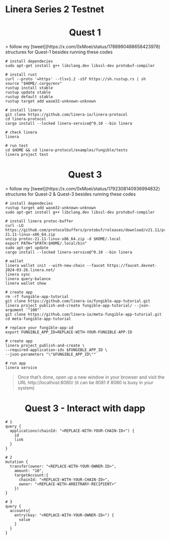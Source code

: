 # Linera Series 2 Testnet

<h1 align="center"> Quest 1 </h1>
> follow my [tweet](https://x.com/0xMoei/status/1788980488658423978) structures for Quest-1 besides running these codes

```console
# install dependecies
sudo apt-get install g++ libclang.dev libssl-dev protobuf-compiler

# install rust
curl --proto '=https' --tlsv1.2 -sSf https://sh.rustup.rs | sh
source "$HOME/.cargo/env"
rustup install stable
rustup update stable
rustup default stable
rustup target add wasm32-unknown-unknown

# install linera
git clone https://github.com/linera-io/linera-protocol
cd linera-protocol
cargo install --locked linera-service@^0.10 --bin linera

# check linera
linera

# run test
cd $HOME && cd linera-protocol/examples/fungible/tests
linera project test
```

<h1 align="center"> Quest 3 </h1>
> follow my [tweet](https://x.com/0xMoei/status/1792308140936994832) structures for Quest-2 & Quest-3 besides running these codes

```console
# install dependecies
rustup target add wasm32-unknown-unknown
sudo apt-get install g++ libclang.dev libssl-dev protobuf-compiler

# install linera protoc-buffer
curl -LO https://github.com/protocolbuffers/protobuf/releases/download/v21.11/protoc-21.11-linux-x86_64.zip
unzip protoc-21.11-linux-x86_64.zip -d $HOME/.local
export PATH="$PATH:$HOME/.local/bin"
sudo apt-get update
cargo install --locked linera-service@^0.10 --bin linera

# wallet
linera wallet init --with-new-chain --faucet https://faucet.devnet-2024-03-26.linera.net/
linera sync
linera query-balance
linera wallet show

# create app
rm -rf fungible-app-tutorial
git clone https://github.com/linera-io/fungible-app-tutorial.git
linera project publish-and-create fungible-app-tutorial/ --json-argument '"100"'
git clone https://github.com/linera-io/meta-fungible-app-tutorial.git
cd meta-fungible-app-tutorial

# replace your fungible-app-id
export FUNGIBLE_APP_ID=REPLACE-WITH-YOUR-FUNGIBLE-APP-ID

# create app
linera project publish-and-create \
--required-application-ids $FUNGIBLE_APP_ID \
--json-parameters "\"$FUNGIBLE_APP_ID\""

# run app
linera service
```
> Once that’s done, open up a new window in your browser and visit the URL http://localhost:8080/ (it can be 8081 if 8080 is busy in your system)

<h1 align="center"> Quest 3 - Interact with dapp </h1>

```console
# 1
query {
  applications(chainId: "<REPLACE-WITH-YOUR-CHAIN-ID>") {
    id
    link
  }
}

# 2
mutation {
  transfer(owner: "<REPLACE-WITH-YOUR-OWNER-ID>", 
    amount: "10", 
    targetAccount:{
      chainId: "<REPLACE-WITH-YOUR-CHAIN-ID>",
      owner: "<REPLACE-WITH-ARBITRARY-RECIPIENT>"
    })
}

# 3
query {
  accounts{
    entry(key: "<REPLACE-WITH-YOUR-OWNER-ID>") {
      value
    }
  }
}
```
